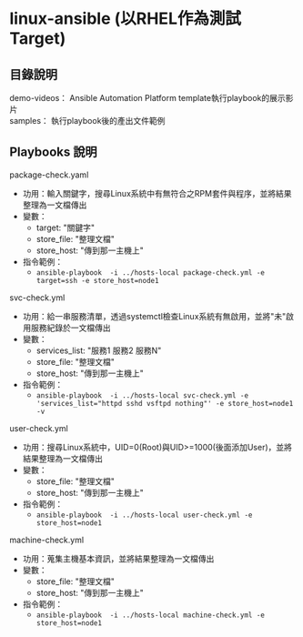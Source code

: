 # linux-ansible (以RHEL作為測試Target)

## 目錄說明

demo-videos： Ansible Automation Platform template執行playbook的展示影片 </br>
samples： 執行playbook後的產出文件範例

## Playbooks 說明
package-check.yaml
- 功用：輸入關鍵字，搜尋Linux系統中有無符合之RPM套件與程序，並將結果整理為一文檔傳出
- 變數：
    - target: "關鍵字"
    - store_file: "整理文檔"
    - store_host: "傳到那一主機上"
- 指令範例：
   - `ansible-playbook  -i ../hosts-local package-check.yml -e target=ssh -e store_host=node1`

svc-check.yml
- 功用：給一串服務清單，透過systemctl檢查Linux系統有無啟用，並將"未"啟用服務紀錄於一文檔傳出
- 變數：
   - services_list: "服務1 服務2 服務N"
   - store_file: "整理文檔"
   - store_host: "傳到那一主機上"
- 指令範例：
    - `ansible-playbook  -i ../hosts-local svc-check.yml -e 'services_list="httpd sshd vsftpd nothing"' -e store_host=node1 -v
`
      
user-check.yml
- 功用：搜尋Linux系統中，UID=0(Root)與UID>=1000(後面添加User)，並將結果整理為一文檔傳出
- 變數：
    - store_file: "整理文檔"
    - store_host: "傳到那一主機上"
- 指令範例：
  - `ansible-playbook  -i ../hosts-local user-check.yml -e store_host=node1`    


machine-check.yml
- 功用：蒐集主機基本資訊，並將結果整理為一文檔傳出
- 變數：
    - store_file: "整理文檔"
    - store_host: "傳到那一主機上"
- 指令範例：
  - `ansible-playbook  -i ../hosts-local machine-check.yml -e store_host=node1`    

